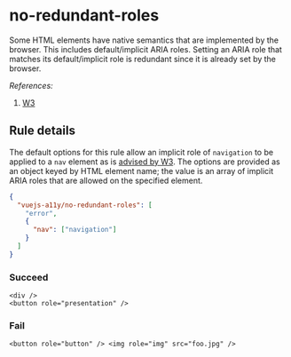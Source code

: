 # no-redundant-roles

Some HTML elements have native semantics that are implemented by the browser. This includes default/implicit ARIA roles. Setting an ARIA role that matches its default/implicit role is redundant since it is already set by the browser.

_References:_

1. [W3](https://www.w3.org/TR/html5/dom.html#aria-role-attribute)

## Rule details

The default options for this rule allow an implicit role of `navigation` to be applied to a `nav` element as is [advised by W3](https://www.w3.org/WAI/GL/wiki/Using_HTML5_nav_element#Example:The_.3Cnav.3E_element). The options are provided as an object keyed by HTML element name; the value is an array of implicit ARIA roles that are allowed on the specified element.

```json
{
  "vuejs-a11y/no-redundant-roles": [
    "error",
    {
      "nav": ["navigation"]
    }
  ]
}
```

### Succeed

```vue
<div />
<button role="presentation" />
```

### Fail

<!-- eslint-ignore -->

```vue
<button role="button" /> <img role="img" src="foo.jpg" />
```
